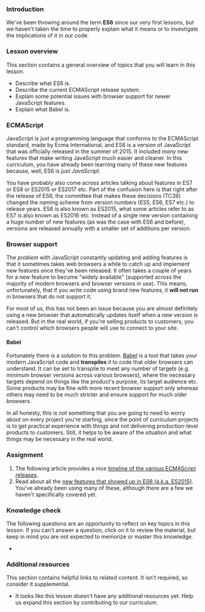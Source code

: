 ### Introduction

We've been throwing around the term **ES6** since our very first lessons, but we haven't taken the time to properly explain what it means or to investigate the implications of it in our code.

### Lesson overview

This section contains a general overview of topics that you will learn in this lesson.

- Describe what ES6 is.
- Describe the current ECMAScript release system.
- Explain some potential issues with browser support for newer JavaScript features.
- Explain what Babel is.

### ECMAScript

JavaScript is just a programming language that conforms to the ECMAScript standard, made by Ecma International, and ES6 is a version of JavaScript that was officially released in the summer of 2015. It included *many* new features that make writing JavaScript much easier and cleaner. In this curriculum, you have already been learning many of these new features because, well, ES6 is *just JavaScript*.

You have probably also come across articles talking about features in ES7 or ES8 or ES2015 or ES2017 etc. Part of the confusion here is that right after the release of ES6, the committee that makes these decisions (TC39) changed the naming scheme from version numbers (ES5, ES6, ES7 etc.) to release years. ES6 is also known as ES2015, what some articles refer to as ES7 is also known as ES2016 etc. Instead of a single new version containing a huge number of new features (as was the case with ES6 and before), versions are released annually with a smaller set of additions per version.

### Browser support

The *problem* with JavaScript constantly updating and adding features is that it sometimes takes web browsers a while to catch up and implement new features once they've been released. It often takes a couple of years for a new feature to become "widely available" (supported across the majority of modern browsers and browser versions in use). This means, unfortunately, that if you write code using brand new features, it **will not run** in browsers that do not support it.

For most of us, this has not been an issue because you are almost definitely using a new browser that automatically updates itself when a new version is released. But in the real world, if you're selling products to customers, you can't control which browsers people will use to connect to your site.

#### Babel

Fortunately there *is* a solution to this problem. [Babel](http://babeljs.io/) is a tool that takes your modern JavaScript code and **transpiles** it to code that older browsers can understand. It can be set to transpile to meet any number of targets (e.g. minimum browser versions across various browsers), where the necessary targets depend on things like the product's purpose, its target audience etc. Some products may be fine with more recent browser support only whereas others may need to be much stricter and ensure support for much older browsers.

In all honesty, this is *not* something that you are going to need to worry about on every project you're starting, since the point of curriculum projects is to get practical experience with things and not delivering production-level products to customers. Still, it helps to be aware of the situation and what things may be necessary in the real world.

### Assignment

<div class="lesson-content__panel" markdown="1">

1. The following article provides a nice [timeline of the various ECMAScript releases](https://codeburst.io/javascript-wtf-is-es6-es8-es-2017-ecmascript-dca859e4821c).
1. Read about all the [new features that showed up in ES6 (a.k.a. ES2015)](https://github.com/lukehoban/es6features). You've already been using many of these, although there are a few we haven't specifically covered yet.

</div>

### Knowledge check

The following questions are an opportunity to reflect on key topics in this lesson. If you can't answer a question, click on it to review the material, but keep in mind you are not expected to memorize or master this knowledge.

- []()

### Additional resources

This section contains helpful links to related content. It isn't required, so consider it supplemental.

- It looks like this lesson doesn't have any additional resources yet. Help us expand this section by contributing to our curriculum.
